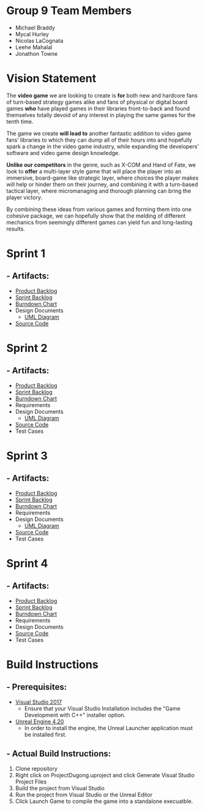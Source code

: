 # **Group 9 Team Members** ##
 * Michael Braddy
 * Mycal Hurley
 * Nicolas LaCognata
 * Leehe Mahalal
 * Jonathon Towne

# **Vision Statement** #
The **video game** we are looking to create is **for** both new and hardcore fans of turn-based strategy games alike and fans of physical or digital board games **who** have played games in their libraries front-to-back and found themselves totally devoid of any interest in playing the same games for the tenth time. 

The game we create **will lead to** another fantastic addition to video game fans’ libraries to which they can dump all of their hours into and hopefully spark a change in the video game industry, while expanding the developers’ software and video game design knowledge. 

**Unlike our competitors** in the genre, such as X-COM and Hand of Fate, we look to **offer** a multi-layer style game that will place the player into an immersive, board-game like strategic layer, where choices the player makes will help or hinder them on their journey, and combining it with a turn-based tactical layer, where micromanaging and thorough planning can bring the player victory. 

By combining these ideas from various games and forming them into one cohesive package, we can hopefully show that the melding of different mechanics from seemingly different games can yield fun and long-lasting results.


# **Sprint 1** #
## - Artifacts: ##
 * [Product Backlog](https://docs.google.com/spreadsheets/d/1FxY-qbvGDkkUI8tIZJHYso7-Uor7JPo_f5E1Ujkn6xM/edit#gid=0)
 * [Sprint Backlog](https://docs.google.com/spreadsheets/d/1FxY-qbvGDkkUI8tIZJHYso7-Uor7JPo_f5E1Ujkn6xM/edit#gid=1243541607)
 * [Burndown Chart](https://docs.google.com/spreadsheets/d/1I-cR443cr63v2pQKkErty8p0xOWFpqf7G6ANbKBXxFQ/edit#gid=0)
 * Design Documents
   * [UML Diagram](https://github.com/POOPGang/Project-Dugong/blob/master/Product%20Management/UML/SystemArchitecture.png)
 * [Source Code](https://github.com/POOPGang/Project-Dugong/tree/master/Source)

# **Sprint 2** #
## - Artifacts: ##
 * [Product Backlog](https://docs.google.com/spreadsheets/d/1FxY-qbvGDkkUI8tIZJHYso7-Uor7JPo_f5E1Ujkn6xM/edit#gid=0)
 * [Sprint Backlog](https://docs.google.com/spreadsheets/d/1FxY-qbvGDkkUI8tIZJHYso7-Uor7JPo_f5E1Ujkn6xM/edit#gid=1068526948)
 * [Burndown Chart](https://docs.google.com/spreadsheets/d/1I-cR443cr63v2pQKkErty8p0xOWFpqf7G6ANbKBXxFQ/edit#gid=1828885041)
 * Requirements
 * Design Documents
    * [UML Diagram](https://github.com/POOPGang/Project-Dugong/blob/master/Product%20Management/UML/SystemArchitecture.png)
 * [Source Code](https://github.com/POOPGang/Project-Dugong/tree/master/Source)
 * Test Cases
 
 
# **Sprint 3** #
## - Artifacts: ##
 * [Product Backlog](https://docs.google.com/spreadsheets/d/1FxY-qbvGDkkUI8tIZJHYso7-Uor7JPo_f5E1Ujkn6xM/edit#gid=0)
 * [Sprint Backlog](https://docs.google.com/spreadsheets/d/1FxY-qbvGDkkUI8tIZJHYso7-Uor7JPo_f5E1Ujkn6xM/edit#gid=1441655908)
 * [Burndown Chart](https://docs.google.com/spreadsheets/d/1I-cR443cr63v2pQKkErty8p0xOWFpqf7G6ANbKBXxFQ/edit#gid=16660030)
 * Requirements
 * Design Documents
   * [UML Diagram](https://github.com/POOPGang/Project-Dugong/blob/master/Product%20Management/UML/SystemArchitecture.png)
 * [Source Code](https://github.com/POOPGang/Project-Dugong/tree/master/Source)
 * Test Cases

# **Sprint 4** #
## - Artifacts: ##
 * [Product Backlog](https://docs.google.com/spreadsheets/d/1FxY-qbvGDkkUI8tIZJHYso7-Uor7JPo_f5E1Ujkn6xM/edit#gid=0)
 * [Sprint Backlog](https://docs.google.com/spreadsheets/d/1FxY-qbvGDkkUI8tIZJHYso7-Uor7JPo_f5E1Ujkn6xM/edit#gid=1578825482)
 * [Burndown Chart](https://docs.google.com/spreadsheets/d/1I-cR443cr63v2pQKkErty8p0xOWFpqf7G6ANbKBXxFQ/edit#gid=170721525)
 * Requirements
 * Design Documents
 * [Source Code](https://github.com/POOPGang/Project-Dugong/tree/master/Source)
 * Test Cases


# **Build Instructions** #

## - Prerequisites: ##
* [Visual Studio 2017](https://visualstudio.microsoft.com/downloads/)
  * Ensure that your Visual Studio Installation includes the "Game Development with C++" installer option.
* [Unreal Engine 4.20](https://www.unrealengine.com/en-US/download)
  * In order to install the engine, the Unreal Launcher application must be installed first.

## - Actual Build Instructions: ##
1. Clone repository
2. Right click on ProjectDugong.uproject and click Generate Visual Studio Project Files
3. Build the project from Visual Studio
4. Run the project from Visual Studio or the Unreal Editor
5. Click Launch Game to compile the game into a standalone execuatble.
